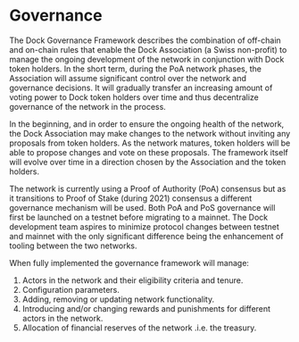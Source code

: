 # Governance



The Dock Governance Framework describes the combination of off-chain and on-chain rules that enable the Dock Association \(a Swiss non-profit\) to manage the ongoing development of the network in conjunction with Dock token holders. In the short term, during the PoA network phases, the Association will assume significant control over the network and governance decisions. It will gradually transfer an increasing amount of voting power to Dock token holders over time and thus decentralize governance of the network in the process. 

In the beginning, and in order to ensure the ongoing health of the network, the Dock Association may make changes to the network without inviting any proposals from token holders. As the network matures, token holders will be able to propose changes and vote on these proposals. The framework itself will evolve over time in a direction chosen by the Association and the token holders.

The network is currently using a Proof of Authority \(PoA\) consensus but as it transitions to Proof of Stake \(during 2021\) consensus a different governance mechanism will be used. Both PoA and PoS governance will first be launched on a testnet before migrating to a mainnet. The Dock development team aspires to minimize protocol changes between testnet and mainnet with the only significant difference being the enhancement of tooling between the two networks.

When fully implemented the governance framework will manage:

1. Actors in the network and their eligibility criteria and tenure.
2. Configuration parameters.
3. Adding, removing or updating network functionality.
4. Introducing and/or changing rewards and punishments for different actors in the network.
5. Allocation of financial reserves of the network .i.e. the treasury.



